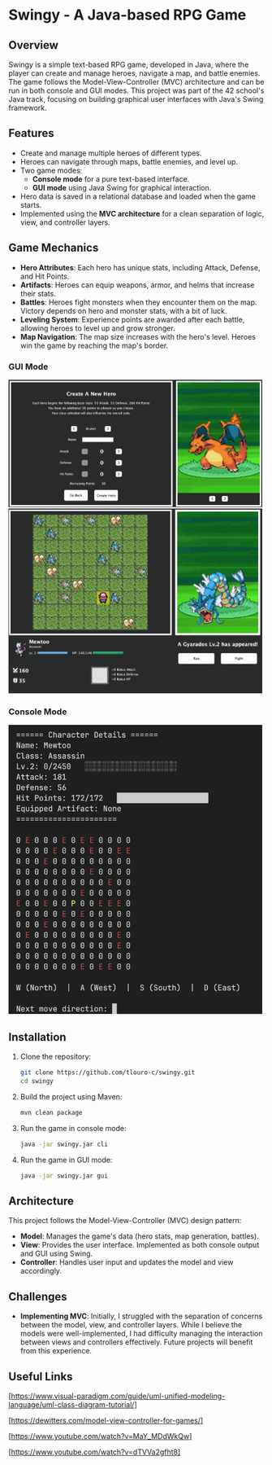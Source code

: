 # Swingy - A Java-based RPG Game

## Overview
Swingy is a simple text-based RPG game, developed in Java, where the player can create and manage heroes, navigate a map, and battle enemies. The game follows the Model-View-Controller (MVC) architecture and can be run in both console and GUI modes. This project was part of the 42 school's Java track, focusing on building graphical user interfaces with Java's Swing framework.

## Features
- Create and manage multiple heroes of different types.
- Heroes can navigate through maps, battle enemies, and level up.
- Two game modes:
  - **Console mode** for a pure text-based interface.
  - **GUI mode** using Java Swing for graphical interaction.
- Hero data is saved in a relational database and loaded when the game starts.
- Implemented using the **MVC architecture** for a clean separation of logic, view, and controller layers.
  
## Game Mechanics
- **Hero Attributes**: Each hero has unique stats, including Attack, Defense, and Hit Points.
- **Artifacts**: Heroes can equip weapons, armor, and helms that increase their stats.
- **Battles**: Heroes fight monsters when they encounter them on the map. Victory depends on hero and monster stats, with a bit of luck.
- **Leveling System**: Experience points are awarded after each battle, allowing heroes to level up and grow stronger.
- **Map Navigation**: The map size increases with the hero's level. Heroes win the game by reaching the map's border.


### GUI Mode
<img src="screenshots/Screenshot%202024-10-09%20at%2003.38.54.png" alt="Create a hero screen" width="500"/>
<img src="screenshots/Screenshot 2024-10-09 at 03.39.46.png" alt="Map Screen GUI mode" width="500"/>

### Console Mode
<img src="screenshots/Screenshot 2024-10-09 at 03.41.40.png" alt="Map Screen CLI mode" width="500"/>


## Installation
1. Clone the repository:  
   ```bash
   git clone https://github.com/tlouro-c/swingy.git
   cd swingy
   ```
2. Build the project using Maven:
   ```bash
   mvn clean package
   ```
3. Run the game in console mode:
   ```bash
   java -jar swingy.jar cli
   ```
4. Run the game in GUI mode:
   ```bash
   java -jar swingy.jar gui
   ```
## Architecture
This project follows the Model-View-Controller (MVC) design pattern:

- **Model**: Manages the game's data (hero stats, map generation, battles).
- **View**: Provides the user interface. Implemented as both console output and GUI using Swing.
- **Controller**: Handles user input and updates the model and view accordingly.

## Challenges
- **Implementing MVC**: Initially, I struggled with the separation of concerns between the model, view, and controller layers. While I believe the models were well-implemented, I had difficulty managing the interaction between views and controllers effectively. Future projects will benefit from this experience.


## Useful Links

[https://www.visual-paradigm.com/guide/uml-unified-modeling-language/uml-class-diagram-tutorial/]

[https://dewitters.com/model-view-controller-for-games/]

[https://www.youtube.com/watch?v=MaY_MDdWkQw]

[https://www.youtube.com/watch?v=dTVVa2gfht8]
